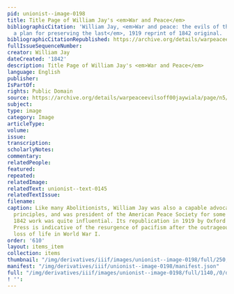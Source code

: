 ```yaml
---
pid: unionist--image-0198
title: Title Page of William Jay's <em>War and Peace</em>
bibliographicCitation: 'William Jay, <em>War and peace: the evils of the first and
  a plan for preserving the last</em>, 1919 reprint of 1842 original. '
bibliographicCitationRepublished: https://archive.org/details/warpeaceevilsoff00jaywiala/page/n5/mode/2up
fullIssueSequenceNumber: 
creator: William Jay
dateCreated: '1842'
description: Title Page of William Jay's <em>War and Peace</em>
language: English
publisher: 
IsPartOf: 
rights: Public Domain
source: https://archive.org/details/warpeaceevilsoff00jaywiala/page/n5/mode/2up
subject: 
type: image
category: Image
articleType: 
volume: 
issue: 
transcription: 
scholarlyNotes: 
commentary: 
relatedPeople: 
featured: 
repeated: 
relatedImage: 
relatedText: unionist--text-0145
relatedTextIssue: 
filename: 
caption: Like many Abolitionists, William Jay was also a capable advocate of Peace
  principles, and was president of the American Peace Society for some years. This
  1842 work was quite influential. Its republication in 1919 by Oxford University
  Press is indicative of the resurgence of pacifism after the outrageously profligate
  loss of life in World War I.
order: '610'
layout: items_item
collection: items
thumbnail: "/img/derivatives/iiif/images/unionist--image-0198/full/250,/0/default.jpg"
manifest: "/img/derivatives/iiif/unionist--image-0198/manifest.json"
full: "/img/derivatives/iiif/images/unionist--image-0198/full/1140,/0/default.jpg"
! '': 
---
```

